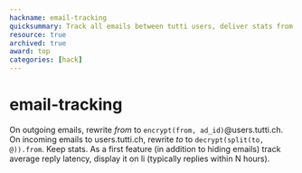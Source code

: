 ```yaml
---
hackname: email-tracking
quicksummary: Track all emails between tutti users, deliver stats from it
resource: true
archived: true
award: top
categories: [hack]
---
```


# email-tracking

On outgoing emails, rewrite _from_ to `encrypt(from, ad_id)`@users.tutti.ch.
On incoming emails to users.tutti.ch, rewrite _to_ to `decrypt(split(to, @)).from`.
Keep stats. As a first feature (in addition to hiding emails) track average reply
latency, display it on li (typically replies within N hours).
